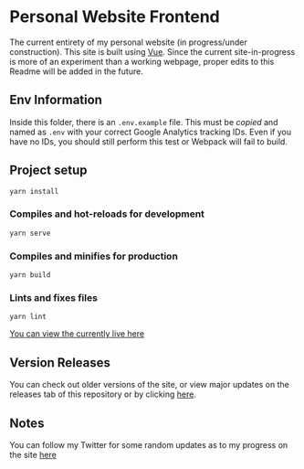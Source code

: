# Personal Website Frontend

The current entirety of my personal website (in progress/under construction). This site is built using [Vue](https://vuejs.org/). Since the current site-in-progress is more of an experiment than a working webpage, proper edits to this Readme will be added in the future.

## Env Information

Inside this folder, there is an `.env.example` file. This must be _copied_ and named as `.env` with your correct Google Analytics tracking IDs. Even if you have no IDs, you should still perform this test or Webpack will fail to build.

## Project setup

```
yarn install
```

### Compiles and hot-reloads for development

```
yarn serve
```

### Compiles and minifies for production

```
yarn build
```

### Lints and fixes files

```
yarn lint
```

[You can view the currently live here](http://abbondanzo.com)

## Version Releases

You can check out older versions of the site, or view major updates on the releases tab of this repository or by clicking [here](https://github.com/Abbondanzo/PersonalWebsite/releases).

## Notes

You can follow my Twitter for some random updates as to my progress on the site [here](https://twitter.com/PAbbondanzo)
